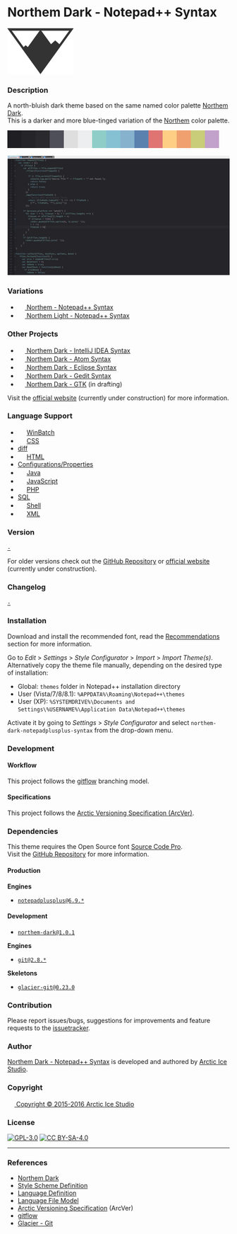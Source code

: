 Northem Dark - Notepad++ Syntax
===============================

[![Northem Logo](src/main/assets/media/northem-logo.png)](http://arcticicestudio.com/northem)

### Description
A north-bluish dark theme based on the same named color palette [Northem Dark](https://github.com/arcticicestudio/northem-dark).  
This is a darker and more blue-tinged variation of the [Northem](https://github.com/arcticicestudio/northem) color palette.

![Northem Dark](src/main/assets/media/northem-dark.png)

![Northem Dark - Notepad++ Syntax Preview Screenshot](src/main/assets/media/preview-screenshot.png)

### Variations
  - <a href="https://github.com/arcticicestudio/northem-notepadplusplus-syntax"><img src="https://notepad-plus-plus.org/favicon.ico" width=16 height=16> Northem - Notepad++ Syntax</a> <img src="https://www.microsoft.com/en-us/windows/favicon.ico" width=16 height=16 />
  - <a href="https://github.com/arcticicestudio/northem-light-notepadplusplus-syntax"><img src="https://notepad-plus-plus.org/favicon.ico" width=16 height=16> Northem Light - Notepad++ Syntax</a> <img src="https://www.microsoft.com/en-us/windows/favicon.ico" width=16 height=16 />

### Other Projects
  - <a href="https://github.com/arcticicestudio/northem-dark-atom-ui"><img src="https://www.jetbrains.com/_assets/shared/favicons/jetbrains.ico" width="16" height="16">  Northem Dark - IntelliJ IDEA Syntax</a> <img src="https://www.kernel.org/theme/images/logos/favicon.png" width=16 height=16 /> <img src="https://developer.apple.com/favicon.ico" width=16 height=16 /> <img src="https://www.microsoft.com/en-us/windows/favicon.ico" width=16 height=16 />
  - <a href="https://github.com/arcticicestudio/northem-dark-atom-syntax"><img src="https://atom.io/favicon.ico" width="16" height="16"> Northem Dark - Atom Syntax</a> <img src="https://www.kernel.org/theme/images/logos/favicon.png" width=16 height=16 /> <img src="https://developer.apple.com/favicon.ico" width=16 height=16 /> <img src="https://www.microsoft.com/en-us/windows/favicon.ico" width=16 height=16 />
  - <a href="https://github.com/arcticicestudio/northem-dark-eclipse-syntax"><img src="https://eclipse.org/favicon.ico" width="16" height="16"> Northem Dark - Eclipse Syntax</a> <img src="https://www.kernel.org/theme/images/logos/favicon.png" width=16 height=16 /> <img src="https://developer.apple.com/favicon.ico" width=16 height=16 /> <img src="https://www.microsoft.com/en-us/windows/favicon.ico" width=16 height=16 />
  - <a href="https://github.com/arcticicestudio/northem-dark-gedit"><img src="https://static.gnome.org/wiki.gnome.org/gnome/css/favicon.png" width="16" height="16"> Northem Dark - Gedit Syntax</a> <img src="https://www.kernel.org/theme/images/logos/favicon.png" width=16 height=16 />
  - <a href="#"><img src="http://www.gtk.org/images/gtk-logo.ico" width="16" height="16"> Northem Dark - GTK</a> (in drafting) <img src="https://www.kernel.org/theme/images/logos/favicon.png" width=16 height=16 />

Visit the [official website](http://arcticicestudio.com/northem) (currently under construction) for more information.

### Language Support
  - <img src="https://www.microsoft.com/en-us/windows/favicon.ico" width=16 height=16> <a href="http://notepad-plus.sourceforge.net/commun/userDefinedLang/userDefineLang_winbatch.xml">WinBatch</a>
  - <img src="https://www.w3.org/favicon.ico" width=16 height=16> <a href="https://github.com/notepad-plus-plus/notepad-plus-plus/blob/master/PowerEditor/installer/APIs/css.xml">CSS</a>
  - [diff](#)
  - <img src="https://www.w3.org/favicon.ico" width=16 height=16> <a href="https://github.com/notepad-plus-plus/notepad-plus-plus/blob/master/PowerEditor/installer/APIs/html.xml">HTML</a>
  - [Configurations/Properties](#)
  - <img src="http://www.oracle.com/favicon.ico" width=16 height=16> <a href="https://github.com/notepad-plus-plus/notepad-plus-plus/blob/master/PowerEditor/installer/APIs/java.xml">Java</a>
  - <img src="http://www.ecma-international.org/favicon.ico" width=16 height=16> <a href="https://github.com/notepad-plus-plus/notepad-plus-plus/blob/master/PowerEditor/installer/APIs/javascript.xml">JavaScript</a>
  - <img src="http://php.net/favicon.ico" width=16 height=16> <a href="https://github.com/notepad-plus-plus/notepad-plus-plus/blob/master/PowerEditor/installer/APIs/php.xml">PHP</a>
  - [SQL](https://github.com/notepad-plus-plus/notepad-plus-plus/blob/master/PowerEditor/installer/APIs/sql.xml)
  - <img src="https://www.gnu.org/favicon.ico" width=16 height=16> <a href="#">Shell</a>
  - <img src="https://www.w3.org/favicon.ico" width=16 height=16> <a href="https://github.com/notepad-plus-plus/notepad-plus-plus/blob/master/PowerEditor/installer/APIs/xml.xml">XML</a>

### Version
[`-`](https://github.com/arcticicestudio/northem-dark-notepadplusplus-syntax/releases/latest)  

For older versions check out the [GitHub Repository](https://github.com/arcticicestudio/northem-dark-notepadplusplus-syntax) or [official website](http://arcticicestudio.com/northem) (currently under construction).

### Changelog
[`-`](CHANGELOG.md)

### Installation
Download and install the recommended font, read the [Recommendations](#Recommendations) section for more information.

Go to *Edit* > *Settings* > *Style Configurator* > *Import* > *Import Theme(s)*.  
Alternatively copy the theme file manually, depending on the desired type of installation:
  - Global:               `themes` folder in Notepad++ installation directory  
  - User (Vista/7/8/8.1): `%APPDATA%\Roaming\Notepad++\themes`  
  - User (XP):            `%SYSTEMDRIVE%\Documents and Settings\%USERNAME%\Application Data\Notepad++\themes`

Activate it by going to *Settings* > *Style Configurator* and select `northem-dark-notepadplusplus-syntax` from the drop-down menu.

### Development
#### Workflow
This project follows the [gitflow](http://nvie.com/posts/a-successful-git-branching-model) branching model.

#### Specifications
This project follows the [Arctic Versioning Specification (ArcVer)](https://github.com/arcticicestudio/arcver).

### Dependencies
This theme requires the Open Source font [Source Code Pro](https://typekit.com/fonts/source-code-pro).  
Visit the [GitHub Repository](https://github.com/adobe-fonts/source-code-pro) for more information.

#### Production
**Engines**
  - [`notepadplusplus@6.9.*`](https://notepad-plus-plus.org)

#### Development
  - [`northem-dark@1.0.1`](https://github.com/arcticicestudio/northem-dark)

**Engines**
  - [`git@2.8.*`](https://git-scm.com)

**Skeletons**
  - [`glacier-git@0.23.0`](https://github.com/arcticicestudio/glacier-git)

### Contribution
Please report issues/bugs, suggestions for improvements and feature requests to the [issuetracker](https://github.com/arcticicestudio/northem-dark-notepadplusplus-syntax/issues).

### Author
[Northem Dark - Notepad++ Syntax](https://github.com/arcticicestudio/northem-dark-notepadplusplus-syntax) is developed and authored by [Arctic Ice Studio](http://arcticicestudio.com).

### Copyright
<a href="mailto:development@arcticicestudio.com"><img src="http://arcticicestudio.com/favicon.ico" width=16 height=16 /> Copyright &copy; 2015-2016 Arctic Ice Studio</a>

### License
[![GPL-3.0](http://www.gnu.org/graphics/gplv3-88x31.png)](http://www.gnu.org/licenses/gpl.txt) [![CC BY-SA-4.0](http://mirrors.creativecommons.org/presskit/buttons/88x31/svg/by-sa.svg)](http://creativecommons.org/licenses/by-sa/4.0/)

---

### References
  - [Northem Dark](http://github.com/arcticicestudio/northem-dark)
  - [Style Scheme Definition](http://docs.notepad-plus-plus.org/index.php/User_Defined_Languages)   
  - [Language Definition](http://docs.notepad-plus-plus.org/index.php/User_Defined_Language_Files)  
  - [Language File Model](http://svn.tuxfamily.org/viewvc.cgi/notepadplus_repository/trunk/PowerEditor/src/langs.model.xml?revision=1351&view=markup)
  - [Arctic Versioning Specification](http://specs.arcticicestudio.com/arcver) (ArcVer)
  - [gitflow](http://nvie.com/posts/a-successful-git-branching-model)
  - [Glacier - Git](https://github.com/arcticicestudio/glacier-git)
